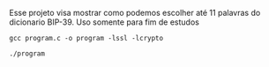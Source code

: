 Esse projeto visa mostrar como podemos escolher até 11 palavras do dicionario BIP-39.
Uso somente para fim de estudos

```gcc program.c -o program -lssl -lcrypto```

```./program```
